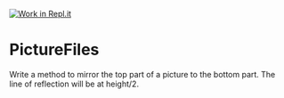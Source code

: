 [![Work in Repl.it](https://classroom.github.com/assets/work-in-replit-14baed9a392b3a25080506f3b7b6d57f295ec2978f6f33ec97e36a161684cbe9.svg)](https://classroom.github.com/online_ide?assignment_repo_id=4471115&assignment_repo_type=AssignmentRepo)
# PictureFiles

 Write a method to mirror the top part of a picture to the bottom part.  The line of reflection will be at height/2.  
